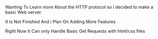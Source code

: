Wanting To Learn more About the HTTP protocol so i decided to make a basic Web server

It Is Not Finished And i Plan On Adding More Features

Right Now It Can only Handle Basic Get Requests with html/css files
